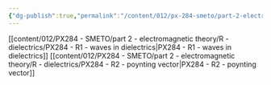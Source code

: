 ```yaml
---
{"dg-publish":true,"permalink":"/content/012/px-284-smeto/part-2-electromagnetic-theory/r-dielectrics/r-dielectrics/","noteIcon":"1","created":"2025-08-27T13:15:25.261+01:00","updated":"2025-03-06T15:40:16.000+00:00"}
---
```


[[content/012/PX284 - SMETO/part 2 - electromagnetic theory/R - dielectrics/PX284 - R1 - waves in dielectrics\|PX284 - R1 - waves in dielectrics]]
[[content/012/PX284 - SMETO/part 2 - electromagnetic theory/R - dielectrics/PX284 - R2 - poynting vector\|PX284 - R2 - poynting vector]]
